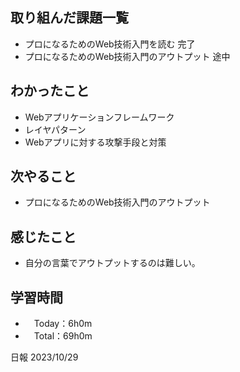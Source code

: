 ## 取り組んだ課題一覧
- プロになるためのWeb技術入門を読む 完了
- プロになるためのWeb技術入門のアウトプット 途中

## わかったこと
- Webアプリケーションフレームワーク
- レイヤパターン
- Webアプリに対する攻撃手段と対策
## 次やること
- プロになるためのWeb技術入門のアウトプット

## 感じたこと
- 自分の言葉でアウトプットするのは難しい。

## 学習時間
- 　Today：6h0m
- 　Total：69h0m

日報 2023/10/29
